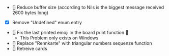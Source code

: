 - [] Reduce buffer size (according to Nils is the biggest message received 2600 bytes long)
- [x] Remove "Undefined" enum entry
- [] Fix the last printed emoji in the board print function 🏁
  - This Problem only exists on Windows
- [] Replace "Rennkarte" with triangular numbers sequenze function
- [] Retreive cards

